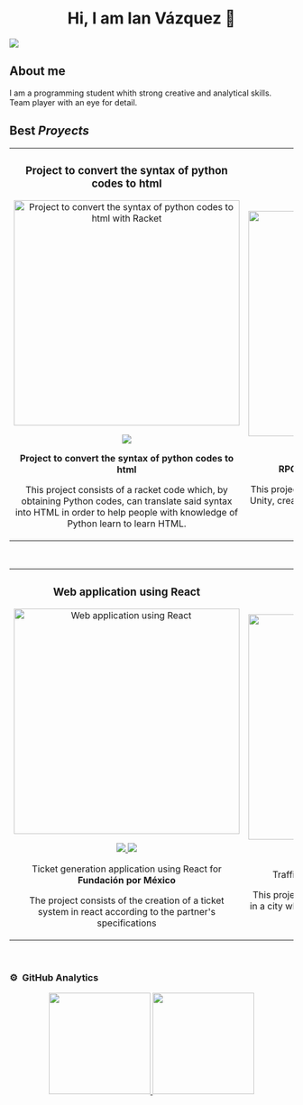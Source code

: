 <div align="center">
<h1 align="center">Hi, I am Ian Vázquez</a> 👋</h1>
</div>
<img src="https://acortar.link/i5cFsx">

## About me

I am a programming student whith strong creative and analytical skills. Team player with an eye for detail. 
<br>

## Best *Proyects*
<table>
<tr>
<td width="50%">
<h3 align="center">Project to convert the syntax of python codes to html</h3>
<div align="center">
<a href="https://github.com/IanVazquez/TC2037.601" target="_blank"><img src="https://i.postimg.cc/vBYh3dtK/Dise-o-sin-t-tulo-1.png" width="400" alt="Project to convert the syntax of python codes to html with Racket"></a>
<p>
<a href="https://github.com/IanVazquez/TC2037.601" target="_blank">
<img src="https://img.shields.io/badge/CÓDIGO-ff9?style=for-the-badge&logo=github&logoColor=black">
</a>
</p>
<p><strong>Project to convert the syntax of python codes to html</strong> </p>
<p> This project consists of a racket code which, by obtaining Python codes, can translate said syntax into HTML in order to help people with knowledge of Python learn to learn HTML.</p>
</div>
                                                                                      
</td>

<td width="50%">
               <br>
<h3 align="center"> RPG Videogame</h3>
<div align="center">                                       
<a href="https://github.com/santibpz/RETO_TC2005B" target="_blank"><img src="https://i.postimg.cc/BnstkZRM/Logowf.png" width="400" alt="RPG Videogame"></a>
<br>
<p>
<a href="https://github.com/santibpz/RETO_TC2005B" target="_blank">
<img src="https://img.shields.io/badge/C%C3%93DIGO-80ffaa?style=for-the-badge&logo=github&logoColor=black">
</a>
</p>
</p><strong>RPG video game with its own website</strong> </p>
  <p>This project consists of creating a video game using Unity, creating a website where it can be hosted and a database.</p>
</div>                                                             
</table>                                                                                 
</div>
<br>

<table>
<tr>
<td width="50%">
<h3 align="center">Web application using React</h3>
<div align="center">
<a href="https://github.com/DavidF2714/TC2007B.E7" target="_blank"><img src="https://i.postimg.cc/SsWsNJ2X/Dise-o-sin-t-tulo-2.png" width="400" alt="Web application using React"></a>
<p>
<a href="https://github.com/DavidF2714/TC2007B.E7" target="_blank">
<img src="https://img.shields.io/badge/CÓDIGO-ff9?style=for-the-badge&logo=github&logoColor=black">
</a>
<a href="https://drive.google.com/file/d/1hcpzLa2Bo4qXSf-3v4G-ZUd-vtOBCDss/view?usp=sharing" target="_blank">
<img src="https://img.shields.io/badge/-Youtube-green?style=for-the-badge&color=fbfc40">
</a>
</p>
<p> Ticket generation application using React for <strong> Fundación por México </strong></p>
  <p> The project consists of the creation of a ticket system in react according to the partner's specifications</p>
</div>
                                                                                      
</td>       

<td width="50%">
<h3 align="center">Traffic simulation in Unity</h3>
<div align="center">
<a href="https://github.com/Fer5929/Multiagentes_Unity" target="_blank"><img src="https://i.imgur.com/nDDp1Ra.jpg" width="400" alt="Traffic simulation in Unity"></a>
<p>
<a href="https://github.com/Fer5929/Multiagentes_Unity" target="_blank">
<img src="https://img.shields.io/badge/C%C3%93DIGO-cfaae0?style=for-the-badge&logo=github&logoColor=black">
</a>
<a href="https://drive.google.com/file/d/1wVXymZ-th1GEP1ThU38Mf-Hjrwuwj2jl/view?usp=drive_link" target="_blank">
<img src="https://img.shields.io/badge/-Youtube-green?style=for-the-badge&color=ff00f4">
</a>
</p>
<p>Traffic simulation using <strong> Unity and Phyton </strong></p>
  <p>This project consists of creating a traffic simulation in a city which will be shown in Unity and calculating the agents through Python.</p>
</div>
                                                                                      
</td>  
</table>                                                                                 
</div>
<br>

### ⚙️ &nbsp;GitHub Analytics

<p align="center">
<a href="https://github.com/ArisGuimera">
  <img height="180em" src="https://github-readme-stats-eight-theta.vercel.app/api?username=ArisGuimera&show_icons=true&theme=algolia&include_all_commits=true&count_private=true"/>
  <img height="180em" src="https://github-readme-stats-eight-theta.vercel.app/api/top-langs/?username=ArisGuimera&layout=compact&langs_count=8&theme=algolia"/>
</a>
</p>
